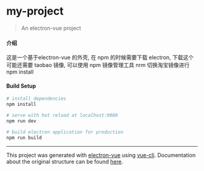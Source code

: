 # my-project

> An electron-vue project

#### 介绍
这是一个基于electron-vue 的外壳, 在 npm 的时候需要下载 electron, 下载这个可能还需要 taobao 镜像,
可以使用 npm 镜像管理工具 nrm 切换淘宝镜像进行 npm install 

#### Build Setup

``` bash
# install dependencies
npm install

# serve with hot reload at localhost:9080
npm run dev

# build electron application for production
npm run build


```

---

This project was generated with [electron-vue](https://github.com/SimulatedGREG/electron-vue) using [vue-cli](https://github.com/vuejs/vue-cli). Documentation about the original structure can be found [here](https://simulatedgreg.gitbooks.io/electron-vue/content/index.html).
